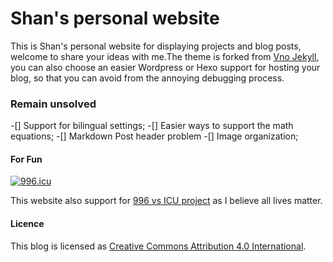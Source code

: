 # Shan's personal website

This is Shan's personal website for displaying projects and blog posts, welcome to share your ideas with me.The theme is forked from [Vno Jekyll](https://github.com/onevcat/vno-jekyll), you can also choose an easier Wordpress or Hexo support for hosting your blog, so that you can avoid from the annoying debugging process.


### Remain unsolved 

-[] Support for bilingual settings; 
-[] Easier ways to support the math equations; 
-[] Markdown Post header problem 
-[] Image organization; 

#### For Fun

<a href="https://996.icu"><img src="https://img.shields.io/badge/link-996.icu-red.svg" alt="996.icu"></a>


This website also support for [996 vs ICU project](https://github.com/996icu/996.ICU/tree/master/blacklist) as I believe all lives matter.



#### Licence

This blog is licensed as [Creative Commons Attribution 4.0 International](http://creativecommons.org/licenses/by/4.0/).
